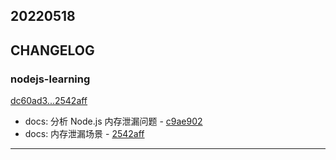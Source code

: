 ## 20220518

## CHANGELOG

### nodejs-learning

[dc60ad3...2542aff](https://github.com/zhbhun/nodejs-learning/compare/dc60ad3...2542aff)

* docs: 分析 Node.js 内存泄漏问题 - [c9ae902](https://github.com/zhbhun/nodejs-learning/commit/c9ae9029839d1d785ad930b692445b160a2c3d8f)
* docs: 内存泄漏场景 - [2542aff](https://github.com/zhbhun/nodejs-learning/commit/2542aff3f784e4c185d6fa9e6377e7dfcccb2a75)

---

